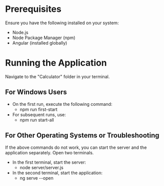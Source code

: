 # Prerequisites

Ensure you have the following installed on your system:

- Node.js
- Node Package Manager (npm)
- Angular (installed globally)

# Running the Application

Navigate to the "Calculator" folder in your terminal.

## For Windows Users

- On the first run, execute the following command:
  -  npm run first-start
- For subsequent runs, use:
  -  npm run start-all


## For Other Operating Systems or Troubleshooting
If the above commands do not work, you can start the server and the application separately. Open two terminals.

- In the first terminal, start the server:
    - node server/server.js
- In the second terminal, start the application:
  -  ng serve --open


